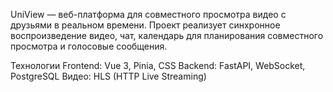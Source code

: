 UniView — веб-платформа для совместного просмотра видео с друзьями в реальном времени. Проект реализует синхронное воспроизведение видео, чат, календарь для планирования совместного просмотра и голосовые сообщения.

Технологии
Frontend: Vue 3, Pinia, CSS
Backend: FastAPI, WebSocket, PostgreSQL
Видео: HLS (HTTP Live Streaming)



